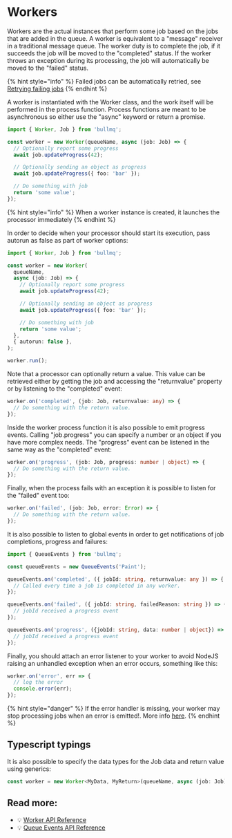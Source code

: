 # Workers

Workers are the actual instances that perform some job based on the jobs that are added in the queue. A worker is equivalent to a "message" receiver in a traditional message queue. The worker duty is to complete the job, if it succeeds the job will be moved to the "completed" status. If the worker throws an exception during its processing, the job will automatically be moved to the "failed" status.

{% hint style="info" %}
Failed jobs can be automatically retried, see [Retrying failing jobs](../retrying-failing-jobs.md)
{% endhint %}

A worker is instantiated with the Worker class, and the work itself will be performed in the process function. Process functions are meant to be asynchronous so either use the "async" keyword or return a promise.

```typescript
import { Worker, Job } from 'bullmq';

const worker = new Worker(queueName, async (job: Job) => {
  // Optionally report some progress
  await job.updateProgress(42);

  // Optionally sending an object as progress
  await job.updateProgress({ foo: 'bar' });

  // Do something with job
  return 'some value';
});
```

{% hint style="info" %}
When a worker instance is created, it launches the processor immediately
{% endhint %}

In order to decide when your processor should start its execution, pass autorun as false as part of worker options:

```typescript
import { Worker, Job } from 'bullmq';

const worker = new Worker(
  queueName,
  async (job: Job) => {
    // Optionally report some progress
    await job.updateProgress(42);

    // Optionally sending an object as progress
    await job.updateProgress({ foo: 'bar' });

    // Do something with job
    return 'some value';
  },
  { autorun: false },
);

worker.run();
```

Note that a processor can optionally return a value. This value can be retrieved either by getting the job and accessing the "returnvalue" property or by listening to the "completed" event:

```typescript
worker.on('completed', (job: Job, returnvalue: any) => {
  // Do something with the return value.
});
```

Inside the worker process function it is also possible to emit progress events. Calling "job.progress" you can specify a number or an object if you have more complex needs. The "progress" event can be listened in the same way as the "completed" event:

```typescript
worker.on('progress', (job: Job, progress: number | object) => {
  // Do something with the return value.
});
```

Finally, when the process fails with an exception it is possible to listen for the "failed" event too:

```typescript
worker.on('failed', (job: Job, error: Error) => {
  // Do something with the return value.
});
```

It is also possible to listen to global events in order to get notifications of job completions, progress and failures:

```typescript
import { QueueEvents } from 'bullmq';

const queueEvents = new QueueEvents('Paint');

queueEvents.on('completed', ({ jobId: string, returnvalue: any }) => {
  // Called every time a job is completed in any worker.
});

queueEvents.on('failed', ({ jobId: string, failedReason: string }) => {
  // jobId received a progress event
});

queueEvents.on('progress', ({jobId: string, data: number | object}) => {
  // jobId received a progress event
});
```

Finally, you should attach an error listener to your worker to avoid NodeJS raising an unhandled exception when an error occurs, something like this:

```typescript
worker.on('error', err => {
  // log the error
  console.error(err);
});
```

{% hint style="danger" %}
If the error handler is missing, your worker may stop processing jobs when an error is emitted!. More info [here](https://nodejs.org/api/events.html#events_error_events).
{% endhint %}

## Typescript typings

It is also possible to specify the data types for the Job data and return value using generics:

```typescript
const worker = new Worker<MyData, MyReturn>(queueName, async (job: Job) => {});
```

## Read more:

- 💡 [Worker API Reference](https://github.com/taskforcesh/bullmq/blob/master/docs/gitbook/api/bullmq.worker.md)
- 💡 [Queue Events API Reference](https://github.com/taskforcesh/bullmq/blob/master/docs/gitbook/api/bullmq.queueevents.md)
